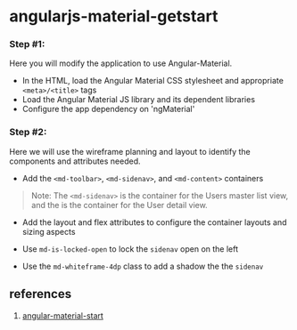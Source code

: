 # angularjs-material-getstart


### Step #1:
Here you will modify the application to use Angular-Material.
* In the HTML, load the Angular Material CSS stylesheet and appropriate `<meta>/<title>` tags   
* Load the Angular Material JS library and its dependent libraries   
* Configure the app dependency on 'ngMaterial'   

### Step #2:

Here we will use the wireframe planning and layout to identify the components and attributes needed.

* Add the `<md-toolbar>`, `<md-sidenav>`, and `<md-content>` containers

> Note: The `<md-sidenav>` is the container for the Users master list view, and the <md-content> is the container for the User detail view.

* Add the layout and flex attributes to configure the container layouts and sizing aspects

* Use `md-is-locked-open` to lock the `sidenav` open on the left
* Use the `md-whiteframe-4dp` class to add a shadow the the `sidenav`

## references
1. [angular-material-start](https://github.com/angular/material-start)